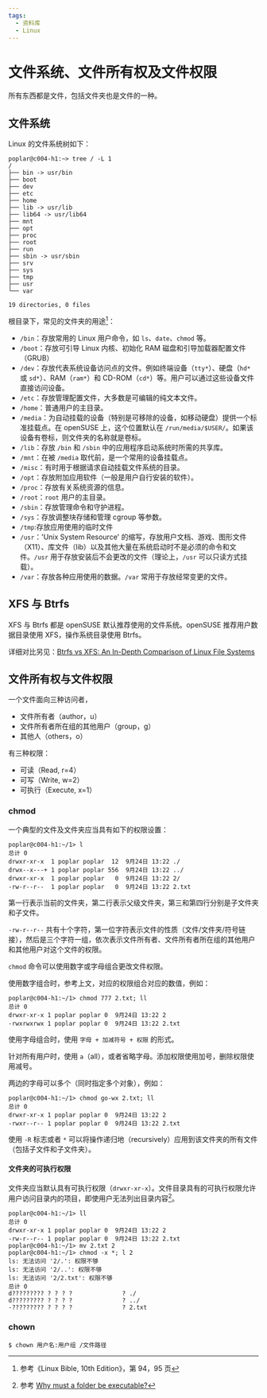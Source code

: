 ```yaml
---
tags:
  - 资料库
  - Linux
---
```


# 文件系统、文件所有权及文件权限

所有东西都是文件，包括文件夹也是文件的一种。

## 文件系统

Linux 的文件系统树如下：

```shell
poplar@c004-h1:~> tree / -L 1
/
├── bin -> usr/bin
├── boot
├── dev
├── etc
├── home
├── lib -> usr/lib
├── lib64 -> usr/lib64
├── mnt
├── opt
├── proc
├── root
├── run
├── sbin -> usr/sbin
├── srv
├── sys
├── tmp
├── usr
└── var

19 directories, 0 files
```

根目录下，常见的文件夹的用途[^ref-fs]：

[^ref-fs]: 参考《Linux Bible, 10th Edition》，第 94，95 页

- `/bin`：存放常用的 Linux 用户命令，如 `ls`、`date`、`chmod` 等。
- `/boot`：存放可引导 Linux 内核、初始化 RAM 磁盘和引导加载器配置文件（GRUB）
- `/dev`：存放代表系统设备访问点的文件。例如终端设备（`tty*`）、硬盘（`hd*` 或 `sd*`）、RAM（`ram*`）和 CD-ROM（`cd*`）等。用户可以通过这些设备文件直接访问设备。
- `/etc`：存放管理配置文件，大多数是可编辑的纯文本文件。
- `/home`：普通用户的主目录。
- `/media`：为自动挂载的设备（特别是可移除的设备，如移动硬盘）提供一个标准挂载点。在 openSUSE 上，这个位置默认在 `/run/media/$USER/`。如果该设备有卷标，则文件夹的名称就是卷标。
- `/lib`：存放 `/bin` 和 `/sbin` 中的应用程序启动系统时所需的共享库。
- `/mnt`：在被 `/media` 取代前，是一个常用的设备挂载点。
- `/misc`：有时用于根据请求自动挂载文件系统的目录。
- `/opt`：存放附加应用软件（一般是用户自行安装的软件）。
- `/proc`：存放有关系统资源的信息。
- `/root`：`root` 用户的主目录。
- `/sbin`：存放管理命令和守护进程。
- `/sys`：存放调整块存储和管理 cgroup 等参数。
- `/tmp`:存放应用使用的临时文件
- `/usr`：'Unix System Resource' 的缩写，存放用户文档、游戏、图形文件（X11）、库文件（lib）以及其他大量在系统启动时不是必须的命令和文件。`/usr` 用于存放安装后不会更改的文件（理论上，`/usr` 可以只读方式挂载）。
- `/var`：存放各种应用使用的数据。`/var` 常用于存放经常变更的文件。

## XFS 与 Btrfs

XFS 与 Btrfs 都是 openSUSE 默认推荐使用的文件系统。openSUSE 推荐用户数据目录使用 XFS，操作系统目录使用 Btrfs。

详细对比另见：[Btrfs vs XFS: An In-Depth Comparison of Linux File Systems](https://thelinuxcode.com/btrfs-vs-xfs-brief-comparison/)

## 文件所有权与文件权限

一个文件面向三种访问者，

- 文件所有者（author，u）
- 文件所有者所在组的其他用户（group，g）
- 其他人（others，o）

有三种权限：

- 可读（Read, r=4）
- 可写（Write, w=2）
- 可执行（Execute, x=1）

### chmod

一个典型的文件及文件夹应当具有如下的权限设置：

```
poplar@c004-h1:~/1> l
总计 0
drwxr-xr-x  1 poplar poplar  12  9月24日 13:22 ./
drwx--x---+ 1 poplar poplar 556  9月24日 13:22 ../
drwxr-xr-x  1 poplar poplar   0  9月24日 13:22 2/
-rw-r--r--  1 poplar poplar   0  9月24日 13:22 2.txt
```

第一行表示当前的文件夹，第二行表示父级文件夹，第三和第四行分别是子文件夹和子文件。

`-rw-r--r--` 共有十个字符，第一位字符表示文件的性质（文件/文件夹/符号链接），然后是三个字符一组，依次表示文件所有者、文件所有者所在组的其他用户和其他用户对这个文件的权限。

`chmod` 命令可以使用数字或字母组合更改文件权限。

使用数字组合时，参考上文，对应的权限组合对应的数值，例如：

```
poplar@c004-h1:~/1> chmod 777 2.txt; ll
总计 0
drwxr-xr-x 1 poplar poplar 0  9月24日 13:22 2
-rwxrwxrwx 1 poplar poplar 0  9月24日 13:22 2.txt
```

使用字母组合时，使用 `字母 + 加减符号 + 权限` 的形式。

针对所有用户时，使用 `a`（all），或者省略字母。添加权限使用加号，删除权限使用减号。

两边的字母可以多个（同时指定多个对象），例如：

```
poplar@c004-h1:~/1> chmod go-wx 2.txt; ll
总计 0
drwxr-xr-x 1 poplar poplar 0  9月24日 13:22 2
-rwxr--r-- 1 poplar poplar 0  9月24日 13:22 2.txt
```

使用 `-R` 标志或者 `*` 可以将操作递归地（recursively）应用到该文件夹的所有文件（包括子文件和子文件夹）。

#### 文件夹的可执行权限

文件夹应当默认具有可执行权限（`drwxr-xr-x`）。文件目录具有的可执行权限允许用户访问目录内的项目，即使用户无法列出目录内容[^ref-sur]。

[^ref-sur]: 参考 [Why must a folder be executable?](https://superuser.com/a/169418)

```
poplar@c004-h1:~/1> ll
总计 0
drwxr-xr-x 1 poplar poplar 0  9月24日 13:22 2
-rw-r--r-- 1 poplar poplar 0  9月24日 13:22 2.txt
poplar@c004-h1:~/1> mv 2.txt 2
poplar@c004-h1:~/1> chmod -x *; l 2
ls: 无法访问 '2/.': 权限不够
ls: 无法访问 '2/..': 权限不够
ls: 无法访问 '2/2.txt': 权限不够
总计 0
d????????? ? ? ? ?              ? ./
d????????? ? ? ? ?              ? ../
-????????? ? ? ? ?              ? 2.txt
```

### chown

`$ chown 用户名:用户组 /文件路径`